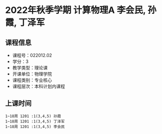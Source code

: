 # 2022年秋季学期 计算物理A 李会民, 孙霞, 丁泽军






## 课程信息

- 课程号：022012.02
- 学分：3
- 教学类型：理论课
- 开课单位：物理学院
- 课程类别：专业核心
- 课程层次：本科计划内课程

## 上课时间

```
1~18周 1201 :1(3,4,5) 孙霞
1~18周 1201 :1(3,4,5) 丁泽军
1~18周 1201 :1(3,4,5) 李会民
```


